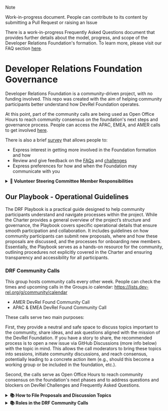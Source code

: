 >[!NOTE]
> Work-in-progress document. People can contribute to its content by submitting a Pull Request or raising an Issue
> 
> There is a work-in-progress Frequently Asked Questions document that provides further details about the model, progress, and scope of the Developer Relations Foundation's formation. To learn more, please visit our FAQ section [here](https://github.com/DevRel-Foundation#faq).

# Developer Relations Foundation Governance

Developer Relations Foundation is a community-driven project, with no funding involved. This repo was created  with the aim of helping community participants better understand how DevRel Foundation operates. 

At this point, part of the community calls are being used as Open Office Hours to reach community consensus on the foundation's next steps and governance process. People can access the APAC, EMEA, and AMER calls to get involved [here](https://github.com/DevRel-Foundation#community-calls).

There is also a brief [survey](https://discord.com/channels/1255563562449899573/1255564574380261426/1273351313001943172) that allows people to:

- Express interest in getting more involved in the Foundation formation and how
- Review and give feedback on the [FAQs]((https://github.com/DevRel-Foundation#faq)) and [challenges](https://github.com/DevRel-Foundation/governance/blob/main/challenges.md)
- Express preferences for how and when the Foundation may communicate with you


<details>
  <summary>
    <strong>🧭 Volunteer Steering Committee Member Responsibilities </strong>
  </summary><br />
The Volunteer Steering Committee is comprised of the initial group of individuals, all tenured Developer Relations and Developer Marketing leaders, who connected over the shared vision of creating a foundation.

The primary responsibilities of the Volunteer Steering Committee are:

- Established the initial charter and governance model that contributed to the LF's "intent to form" commitment
- Collect input on priorities and interest in getting involved to move forward on processes, policies, and frameworks that will be driven by working groups, as well as forming the initial working groups
- Internal project management and operations, including PR, community, website development, and communications

Out of the working groups, we anticipate recommendations on governance that will include how to elect Foundation leadership moving forward. At that time, any leadership roles we play (if at all) will be determined through the established election processes.


  </details>


## Our Playbook - Operational Guidelines

The DRF Playbook is a practical guide designed to help community participants understand and navigate processes within the project. While the Charter provides a general overview of the project’s structure and governance, the Playbook covers specific operational details that ensure smooth participation and collaboration. It includes guidelines on how community participants can submit new proposals, where and how these proposals are discussed, and the processes for onboarding new members. Essentially, the Playbook serves as a hands-on resource for the community, outlining procedures not explicitly covered in the Charter and ensuring transparency and accessibility for all participants.

### DRF Community Calls

This group hosts community calls every other week. People can check the times and upcoming calls in the Groups.io calendar: https://lists.dev-rel.org/g/community/calendar

- AMER DevRel Found Community Call
- APAC & EMEA DevRel Found Community Call

These calls serve two main purposes:

First, they provide a neutral and safe space to discuss topics important to the community, share ideas, and ask questions aligned with the mission of the DevRel Foundation. If you have a story to share, the recommended process is to open a new issue via GitHub Discussions (more info below) with the topic in mind. This allows the call moderators to bring these topics into sessions, initiate community discussions, and reach consensus, potentially leading to a concrete action item (e.g., should this become a working group or be included in the foundation, etc.).

Second, the calls serve as Open Office Hours to reach community consensus on the foundation's next phases and to address questions and blockers on DevRel Challenges and Frequently Asked Questions.

<details>
  <summary>
    <strong> 📚 How to File Proposals and Discussion Topics </strong>
  </summary>

The community can file proposals via the DRF Governance repo by opening a new entry in the GitHub Discussions Forum. Whether you are new to the DRF community calls or a regular participant, you can add your discussion topics as a comment below or bring them up during the call. People can also share DevRel use cases, best practices, frameworks, and more by opening a new issue in GitHub Discussions, which serves as the Foundation’s public forum. 

We are always looking for 5-10 minute presentations in future community calls to spark discussion with attendees and asynchronously.

</details>
<details>
  <summary>
    <strong> 📚 Roles in the DRF Community Calls</strong>
  </summary>

Roles include facilitator, moderator, scribe, and crier. 

Anyone can volunteer to take on any of these roles for upcoming community calls. People can volunteer to lead in one of these roles during the next call by contacting steering-committee@dev-rel.org


| **Role**       | **Responsibilities**                                                                                                                                              |
|----------------|-------------------------------------------------------------------------------------------------------------------------------------------------------------------|
| **Moderator**  | Leads the discussion by going through agenda items, ensuring each topic receives the time it needs, and keeping conversations focused. Volunteering as a Moderator is a great way to develop facilitation skills and play an essential role in shaping community discussions.|
| **Scribe**     | Captures and summarizes key points during the call, sharing these notes with the community in the dedicated GitHub Discussion afterward. Serving as a Scribe builds attention to detail and provides a vital resource for transparent communication within the community.|
| **Crier**      | Keeps the community informed by announcing the agenda in the community mailing list and Discord channel. As the Crier, you enhance community engagement and ensure members are aware of discussion topics and opportunities to participate.|

If it's your first time taking on one of these roles in an open source project, don’t worry—we’re all learning together! This free course on [Leading High-Performance Working Group Meetings](https://training.linuxfoundation.org/training/leading-high-performance-working-group-meetings-lfc120/) can help beginners navigate through these roles.

</details>
